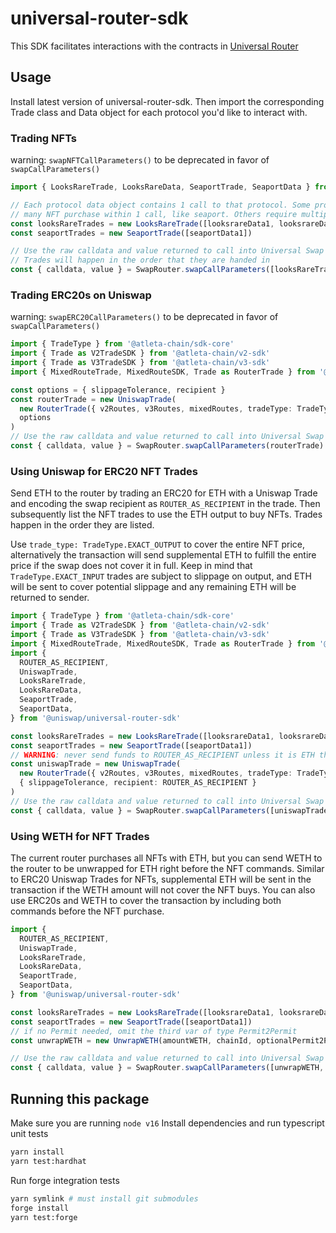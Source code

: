 # universal-router-sdk

This SDK facilitates interactions with the contracts in [Universal Router](https://github.com/Uniswap/universal-router)

## Usage

Install latest version of universal-router-sdk. Then import the corresponding Trade class and Data object for each protocol you'd like to interact with.

### Trading NFTs

warning: `swapNFTCallParameters()` to be deprecated in favor of `swapCallParameters()`

```typescript
import { LooksRareTrade, LooksRareData, SeaportTrade, SeaportData } from '@uniswap/universal-router-sdk'

// Each protocol data object contains 1 call to that protocol. Some protocols can fit
// many NFT purchase within 1 call, like seaport. Others require multiple calls per NFT (like LooksRare).
const looksRareTrades = new LooksRareTrade([looksrareData1, looksrareData2])
const seaportTrades = new SeaportTrade([seaportData1])

// Use the raw calldata and value returned to call into Universal Swap Router contracts
// Trades will happen in the order that they are handed in
const { calldata, value } = SwapRouter.swapCallParameters([looksRareTrades, seaportTrades])
```

### Trading ERC20s on Uniswap

warning: `swapERC20CallParameters()` to be deprecated in favor of `swapCallParameters()`

```typescript
import { TradeType } from '@atleta-chain/sdk-core'
import { Trade as V2TradeSDK } from '@atleta-chain/v2-sdk'
import { Trade as V3TradeSDK } from '@atleta-chain/v3-sdk'
import { MixedRouteTrade, MixedRouteSDK, Trade as RouterTrade } from '@atleta-chain/router-sdk'

const options = { slippageTolerance, recipient }
const routerTrade = new UniswapTrade(
  new RouterTrade({ v2Routes, v3Routes, mixedRoutes, tradeType: TradeType.EXACT_INPUT },
  options
)
// Use the raw calldata and value returned to call into Universal Swap Router contracts
const { calldata, value } = SwapRouter.swapCallParameters(routerTrade)
```

### Using Uniswap for ERC20 NFT Trades

Send ETH to the router by trading an ERC20 for ETH with a Uniswap Trade and encoding the swap recipient as `ROUTER_AS_RECIPIENT` in the trade. Then subsequently list the NFT trades to use the ETH output to buy NFTs. Trades happen in the order they are listed.

Use `trade_type: TradeType.EXACT_OUTPUT` to cover the entire NFT price, alternatively the transaction will send supplemental ETH to fulfill the entire price if the swap does not cover it in full. Keep in mind that `TradeType.EXACT_INPUT` trades are subject to slippage on output, and ETH will be sent to cover potential slippage and any remaining ETH will be returned to sender.

```typescript
import { TradeType } from '@atleta-chain/sdk-core'
import { Trade as V2TradeSDK } from '@atleta-chain/v2-sdk'
import { Trade as V3TradeSDK } from '@atleta-chain/v3-sdk'
import { MixedRouteTrade, MixedRouteSDK, Trade as RouterTrade } from '@atleta-chain/router-sdk'
import {
  ROUTER_AS_RECIPIENT,
  UniswapTrade,
  LooksRareTrade,
  LooksRareData,
  SeaportTrade,
  SeaportData,
} from '@uniswap/universal-router-sdk'

const looksRareTrades = new LooksRareTrade([looksrareData1, looksrareData2])
const seaportTrades = new SeaportTrade([seaportData1])
// WARNING: never send funds to ROUTER_AS_RECIPIENT unless it is ETH that will be used in NFT trades, otherwise funds are lost.
const uniswapTrade = new UniswapTrade(
  new RouterTrade({ v2Routes, v3Routes, mixedRoutes, tradeType: TradeType.EXACT_OUTPUT }),
  { slippageTolerance, recipient: ROUTER_AS_RECIPIENT }
)
// Use the raw calldata and value returned to call into Universal Swap Router contracts
const { calldata, value } = SwapRouter.swapCallParameters([uniswapTrade, seaportTrades, looksRareTrades])
```

### Using WETH for NFT Trades

The current router purchases all NFTs with ETH, but you can send WETH to the router to be unwrapped for ETH right before the NFT commands. Similar to ERC20 Uniswap Trades for NFTs, supplemental ETH will be sent in the transaction if the WETH amount will not cover the NFT buys. You can also use ERC20s and WETH to cover the transaction by including both commands before the NFT purchase.

```typescript
import {
  ROUTER_AS_RECIPIENT,
  UniswapTrade,
  LooksRareTrade,
  LooksRareData,
  SeaportTrade,
  SeaportData,
} from '@uniswap/universal-router-sdk'

const looksRareTrades = new LooksRareTrade([looksrareData1, looksrareData2])
const seaportTrades = new SeaportTrade([seaportData1])
// if no Permit needed, omit the third var of type Permit2Permit
const unwrapWETH = new UnwrapWETH(amountWETH, chainId, optionalPermit2Params)

// Use the raw calldata and value returned to call into Universal Swap Router contracts
const { calldata, value } = SwapRouter.swapCallParameters([unwrapWETH, seaportTrades, looksRareTrades])
```

## Running this package

Make sure you are running `node v16`
Install dependencies and run typescript unit tests

```bash
yarn install
yarn test:hardhat
```

Run forge integration tests

```bash
yarn symlink # must install git submodules
forge install
yarn test:forge
```
